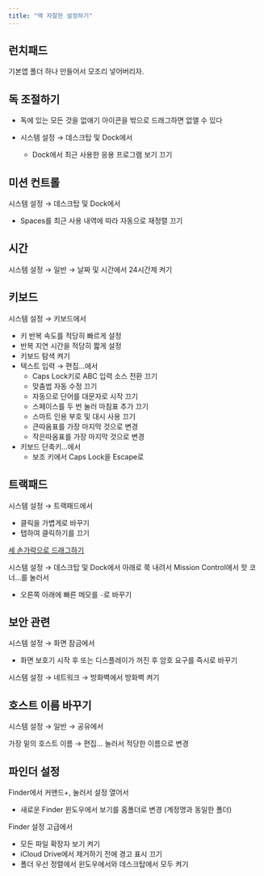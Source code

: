 ```yaml
---
title: "맥 자잘한 설정하기"
---
```



## 런치패드

기본앱 폴더 하나 만들어서 모조리 넣어버리자.

## 독 조절하기

-   독에 있는 모든 것을 없애기
    아이콘을 밖으로 드래그하면 없앨 수 있다
    
-   시스템 설정 → 데스크탑 및 Dock에서
    -   Dock에서 최근 사용한 응용 프로그램 보기 끄기

## 미션 컨트롤

시스템 설정 → 데스크탑 및 Dock에서
-   Spaces를 최근 사용 내역에 따라 자동으로 재정렬 끄기

## 시간

시스템 설정 → 일반 → 날짜 및 시간에서 24시간제 켜기

## 키보드

시스템 설정 → 키보드에서

-   키 반복 속도를 적당히 빠르게 설정
-   반복 지연 시간을 적당히 짧게 설정
-   키보드 탐색 켜기
-   텍스트 입력 → 편집…에서
    -   Caps Lock키로 ABC 입력 소스 전환 끄기
    -   맞춤법 자동 수정 끄기
    -   자동으로 단어를 대문자로 시작 끄기
    -   스페이스를 두 번 눌러 마침표 추가 끄기
    -   스마트 인용 부호 및 대시 사용 끄기
    -   큰따옴표를 가장 마지막 것으로 변경
    -   작은따옴표를 가장 마지막 것으로 변경
-   키보드 단축키…에서
    -   보조 키에서 Caps Lock을 Escape로

## 트랙패드

시스템 설정 → 트랙패드에서

-   클릭을 가볍게로 바꾸기
-   탭하여 클릭하기를 끄기

[세 손가락으로 드래그하기](https://www.notion.so/898f816ac20e4ca5bd34f34fae71da50)

시스템 설정 → 데스크탑 및 Dock에서 아래로 쭉 내려서 Mission Control에서 핫 코너…를 눌러서

-   오른쪽 아래에 빠른 메모를 `-`로 바꾸기

## 보안 관련

시스템 설정 → 화면 잠금에서

-   화면 보호기 시작 후 또는 디스플레이가 꺼진 후 암호 요구를 즉시로 바꾸기

시스템 설정 → 네트워크 → 방화벽에서 방화벽 켜기

## 호스트 이름 바꾸기

시스템 설정 → 일반 → 공유에서

가장 밑의 호스트 이름 → 편집… 눌러서 적당한 이름으로 변경

## 파인더 설정

Finder에서 커맨드+, 눌러서 설정 열어서

-   새로운 Finder 윈도우에서 보기를 홈폴더로 변경 (계정명과 동일한 폴더)

Finder 설정 고급에서

-   모든 파일 확장자 보기 켜기
-   iCloud Drive에서 제거하기 전에 경고 표시 끄기
-   폴더 우선 정렬에서 윈도우에서와 데스크탑에서 모두 켜기